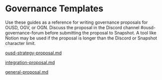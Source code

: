 # Governance Templates

Use these guides as a reference for writing governance proposals for OUSD, OGV, or OGN. Discuss the proposal in the Discord channel #ousd-governance-forum before submitting the proposal to Snapshot. A tool like Notion may be used if the proposal is longer than the Discord or Snapshot character limit.

[ousd-strategy-proposal.md](ousd-strategy-proposal.md "mention")

[integration-proposal.md](integration-proposal.md "mention")

[general-proposal.md](general-proposal.md "mention")

